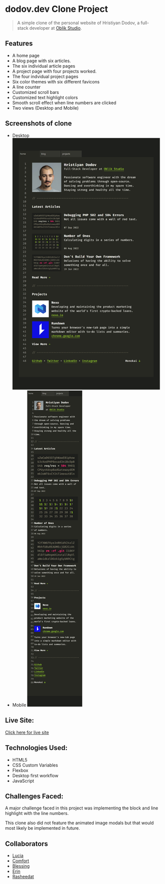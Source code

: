 # dodov.dev Clone Project

> A simple clone of the personal website of Hristiyan Dodov, a full-stack developer at [Oblik Studio](https://oblik.studio/).

## Features

-   A home page
-   A blog page with six articles.
-   The six individual article pages
-   A project page with four projects worked.
-   The four indvidual project pages
-   Six color themes with six different favicons
-   A line counter
-   Customized scroll bars
-   Customized text highlight colors
-   Smooth scroll effect when line numbers are clicked
-   Two views (Desktop and Mobile)

## Screenshots of clone

-   Desktop
    ![](./dist/images/desktop-view.png)
-   Mobile
    ![](./dist/images/mobile-design.png)

## Live Site:

[Click here for live site](https://group-5-dodov-clone.netlify.app/)

## Technologies Used:

-   HTML5
-   CSS Custom Variables
-   Flexbox
-   Desktop first workflow
-   JavaScript

## Challenges Faced:

A major challenge faced in this project was implementing the block and line highlight with the line numbers.

This clone also did not feature the animated image modals but that would most likely be implemented in future.

## Collaborators

-   [Lucia](https://github.com/ChinatuL)
-   [Comfort](https://github.com/Comiluve2002)
-   [Blessing](https://github.com/Princessb1)
-   [Erin](https://github.com/Erinayo0000)
-   [Rasheedat](https://github.com/Rashidamosi)
